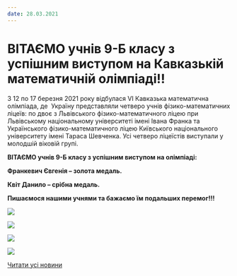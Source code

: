 ```yaml
---
date: 28.03.2021
---
```

# ВІТАЄМО учнів 9-Б класу з успішним виступом на Кавказькій математичній олімпіаді!!

З 12 по 17 березня 2021 року відбулася VI Кавказька математична олімпіада, де  Україну представляли четверо учнів фізико-математичних ліцеїв: по двоє з Львівського фізико-математичного ліцею при Львівському національному університеті імені Івана Франка та Українського фізико-математичного ліцею Київського національного університету імені Тараса Шевченка. Усі четверо ліцеїстів виступали у молодшій віковій групі.

**ВІТАЄМО учнів 9-Б класу з успішним виступом на олімпіаді:**

**Франкевич Євгенія – золота медаль.**

**Квіт Данило – срібна медаль.**

**Пишаємося нашими учнями та бажаємо їм подальших перемог!!!**

![](/images/blog/вітаємо-учнів-9-б-класу-з-успішним-виступом-на-кавказькій/франкевич.jpg)

![](/images/blog/вітаємо-учнів-9-б-класу-з-успішним-виступом-на-кавказькій/квіт.jpg)

![](/images/blog/вітаємо-учнів-9-б-класу-з-успішним-виступом-на-кавказькій/img_20210325_150145.jpg)

![](/images/blog/вітаємо-учнів-9-б-класу-з-успішним-виступом-на-кавказькій/img_20210325_150138.jpg)

[Читати усі новини](/news)
